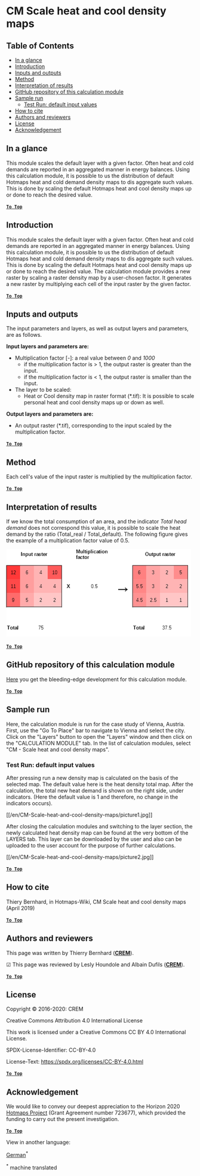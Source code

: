 <h1>CM Scale heat and cool density maps</h1>

## Table of Contents
* [In a glance](#in-a-glance)
* [Introduction](#introduction)
* [Inputs and outputs](#inputs-and-outputs)
* [Method](#method)
* [Interpretation of results](#interpretation-of-results)
* [GitHub repository of this calculation module](#github-repository-of-this-calculation-module)
* [Sample run](#sample-run)
  * [Test Run: default input values](#sample-run_test-run-default-input-values)
* [How to cite](#how-to-cite)
* [Authors and reviewers](#authors-and-reviewers)
* [License](#license)
* [Acknowledgement](#acknowledgement)

## In a glance
This module scales the default layer with a given factor. Often heat and cold demands are reported in an aggregated manner in energy balances. Using this calculation module, it is possible to us the distribution of default Hotmaps heat and cold demand density maps to dis aggregate such values. This is done by scaling the default Hotmaps heat and cool density maps up or done to reach the desired value.


[**`To Top`**](#table-of-contents)

## Introduction

This module scales the default layer with a given factor. Often heat and cold demands are reported in an aggregated manner in energy balances. Using this calculation module, it is possible to us the distribution of default Hotmaps heat and cold demand density maps to dis aggregate such values. This is done by scaling the default Hotmaps heat and cool density maps up or done to reach the desired value.
The calculation module provides a new raster by scaling a raster density map by a user-chosen factor. It generates a new raster by multiplying each cell of the input raster by the given factor.


[**`To Top`**](#table-of-contents)

## Inputs and outputs

The input parameters and layers, as well as output layers and parameters, are as follows.

**Input layers and parameters are:**

* Multiplication factor [-]: a real value between _*0*_ and _*1000*_
  * if the multiplication factor is > 1, the output raster is greater than the input. 
  * if the multiplication factor is < 1, the output raster is smaller than the input.
* The layer to be scaled:
  * Heat or Cool density map in raster format (\*.tif): It is possible to scale personal heat and cool density maps up or down as well.  

**Output layers and parameters are:**

* An output raster (\*.tif), corresponding to the input scaled by the multiplication factor.


[**`To Top`**](#table-of-contents)

## Method
Each cell's value of the input raster is multiplied by the multiplication factor.


[**`To Top`**](#table-of-contents)

## Interpretation of results
If we know the total consumption of an area, and the indicator _Total head demand_ does not correspond this value, it is possible to scale the heat demand by the ratio (Total_real / Total_default).
The following figure gives the example of a multiplication factor value of 0.5.

![Fig. 1-0](/images/Wiki_CM_scale.png "Name the run session")


[**`To Top`**](#table-of-contents)

## GitHub repository of this calculation module

[Here](https://github.com/HotMaps/base_calculation_module) you get the bleeding-edge development for this calculation module.


[**`To Top`**](#table-of-contents)

## Sample run

Here, the calculation module is run for the case study of Vienna, Austria. First, use the "Go To Place" bar to navigate to Vienna and select the city. Click on the "Layers" button to open the "Layers" window and then click on the "CALCULATION MODULE" tab. In the list of calculation modules, select "CM - Scale heat and cool density maps". 

### Test Run: default input values
After pressing run a new density map is calculated on the basis of the selected map. The default value here is the heat density total map. 
After the calculation, the total new heat demand is shown on the right side, under indicators. (Here the default value is 1 and therefore, no change in the indicators occurs).

[[/en/CM-Scale-heat-and-cool-density-maps/picture1.jpg]]

After closing the calculation modules and switching to the layer section, the newly calculated heat density map can be found at the very bottom of the LAYERS tab. This layer can be downloaded by the user and also can be uploaded to the user account for the purpose of further calculations.

[[/en/CM-Scale-heat-and-cool-density-maps/picture2.jpg]]

[**`To Top`**](#table-of-contents)

## How to cite

Thiery Bernhard, in Hotmaps-Wiki, CM Scale heat and cool density maps (April 2019)


[**`To Top`**](#table-of-contents)

## Authors and reviewers

This page was written by Thierry Bernhard (**[CREM](https://www.crem.ch/)**).

&#9745; This page was reviewed by Lesly Houndole and Albain Dufils (**[CREM](https://www.crem.ch/)**).

[**`To Top`**](#table-of-contents)

## License

Copyright © 2016-2020: CREM

Creative Commons Attribution 4.0 International License

This work is licensed under a Creative Commons CC BY 4.0 International License.

SPDX-License-Identifier: CC-BY-4.0

License-Text: https://spdx.org/licenses/CC-BY-4.0.html


[**`To Top`**](#table-of-contents)

## Acknowledgement

We would like to convey our deepest appreciation to the Horizon 2020 [Hotmaps Project](https://www.hotmaps-project.eu) (Grant Agreement number 723677), which provided the funding to carry out the present investigation.


[**`To Top`**](#table-of-contents)



<!--- THIS IS A SUPER UNIQUE IDENTIFIER -->

View in another language:

 [German](../de/CM-Scale-heat-and-cool-density-maps)<sup>\*</sup> 

<sup>\*</sup> machine translated
